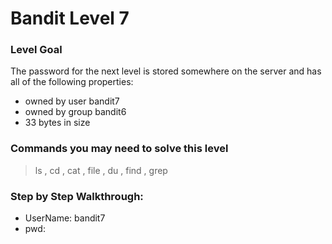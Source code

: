 # Bandit Level 7

### Level Goal
The password for the next level is stored somewhere on the server and has all of the following properties:

- owned by user bandit7
- owned by group bandit6
- 33 bytes in size

### Commands you may need to solve this level
> ls , cd , cat , file , du , find , grep


### Step by Step Walkthrough:



* UserName: bandit7
* pwd: 